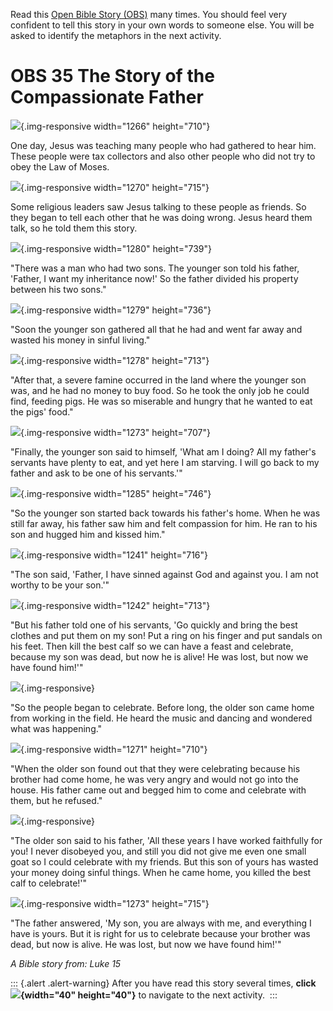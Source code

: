 Read this [Open Bible Story
(OBS)](https://door43.org/u/unfoldingWord/en_obs/master/35.html) many
times. You should feel very confident to tell this story in your own
words to someone else. You will be asked to identify the metaphors in
the next activity. 

# OBS 35 The Story of the Compassionate Father

![](/courses/JUSTINTIMEMODULEMETAPHORS/document/images/1-OBS-35.png){.img-responsive
width="1266" height="710"}

One day, Jesus was teaching many people who had gathered to hear him.
These people were tax collectors and also other people who did not try
to obey the Law of Moses.

![](/courses/JUSTINTIMEMODULEMETAPHORS/document/images/2-OBS-35.png){.img-responsive
width="1270" height="715"}

Some religious leaders saw Jesus talking to these people as friends. So
they began to tell each other that he was doing wrong. Jesus heard them
talk, so he told them this story.

![](/courses/JUSTINTIMEMODULEMETAPHORS/document/images/3-OBS-35.png){.img-responsive
width="1280" height="739"}

"There was a man who had two sons. The younger son told his father,
'Father, I want my inheritance now!' So the father divided his property
between his two sons."

![](/courses/JUSTINTIMEMODULEMETAPHORS/document/images/4-OBS-35.png){.img-responsive
width="1279" height="736"}

"Soon the younger son gathered all that he had and went far away and
wasted his money in sinful living."

![](/courses/JUSTINTIMEMODULEMETAPHORS/document/images/5-OBS-35.png){.img-responsive
width="1278" height="713"}

"After that, a severe famine occurred in the land where the younger son
was, and he had no money to buy food. So he took the only job he could
find, feeding pigs. He was so miserable and hungry that he wanted to eat
the pigs' food."

![](/courses/JUSTINTIMEMODULEMETAPHORS/document/images/6-OBS-35.png){.img-responsive
width="1273" height="707"}

"Finally, the younger son said to himself, 'What am I doing? All my
father's servants have plenty to eat, and yet here I am starving. I will
go back to my father and ask to be one of his servants.'"

![](/courses/JUSTINTIMEMODULEMETAPHORS/document/images/7-OBS-35.png){.img-responsive
width="1285" height="746"}

"So the younger son started back towards his father's home. When he was
still far away, his father saw him and felt compassion for him. He ran
to his son and hugged him and kissed him."

![](/courses/JUSTINTIMEMODULEMETAPHORS/document/images/8-OBS-35.png){.img-responsive
width="1241" height="716"}

"The son said, 'Father, I have sinned against God and against you. I am
not worthy to be your son.'"

![](/courses/JUSTINTIMEMODULEMETAPHORS/document/images/9-OBS-35.png){.img-responsive
width="1242" height="713"}

"But his father told one of his servants, 'Go quickly and bring the best
clothes and put them on my son! Put a ring on his finger and put sandals
on his feet. Then kill the best calf so we can have a feast and
celebrate, because my son was dead, but now he is alive! He was lost,
but now we have found him!'"

![](/courses/JUSTINTIMEMODULEMETAPHORS/document/images/10-OBS-35.png){.img-responsive}

"So the people began to celebrate. Before long, the older son came home
from working in the field. He heard the music and dancing and wondered
what was happening."

![](/courses/JUSTINTIMEMODULEMETAPHORS/document/images/11-OBS-35.png){.img-responsive
width="1271" height="710"}

"When the older son found out that they were celebrating because his
brother had come home, he was very angry and would not go into the
house. His father came out and begged him to come and celebrate with
them, but he refused."

![](/courses/JUSTINTIMEMODULEMETAPHORS/document/images/12-OBS-35.png){.img-responsive}

"The older son said to his father, 'All these years I have worked
faithfully for you! I never disobeyed you, and still you did not give me
even one small goat so I could celebrate with my friends. But this son
of yours has wasted your money doing sinful things. When he came home,
you killed the best calf to celebrate!'"

![](/courses/JUSTINTIMEMODULEMETAPHORS/document/images/13-OBS-35.png){.img-responsive
width="1273" height="715"}

"The father answered, 'My son, you are always with me, and everything I
have is yours. But it is right for us to celebrate because your brother
was dead, but now is alive. He was lost, but now we have found him!'"

*A Bible story from: Luke 15*

::: {.alert .alert-warning}
After you have read this story several times, **click
![](/courses/JUSTINTIMEMODULEMETAPHORS/document/images/forward-arrow-icon.png){width="40"
height="40"}** to navigate to the next activity. 
:::
